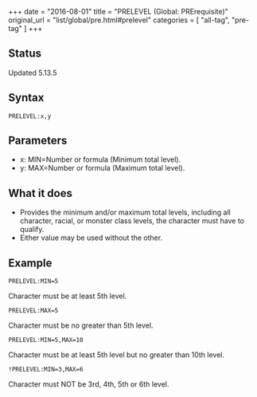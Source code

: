 +++
date = "2016-08-01"
title = "PRELEVEL (Global: PRErequisite)"
original_url = "list/global/pre.html#prelevel"
categories = [ "all-tag", "pre-tag" ]
+++

## Status

Updated 5.13.5

## Syntax

`PRELEVEL:x,y`

## Parameters

-   x: MIN=Number or formula (Minimum total level).
-   y: MAX=Number or formula (Maximum total level).



What it does
------------

-   Provides the minimum and/or maximum total levels, including all
    character, racial, or monster class levels, the character must have
    to qualify.
-   Either value may be used without the other.

Example
-------

`PRELEVEL:MIN=5`

Character must be at least 5th level.

`PRELEVEL:MAX=5`

Character must be no greater than 5th level.

`PRELEVEL:MIN=5,MAX=10`

Character must be at least 5th level but no greater than 10th level.

`!PRELEVEL:MIN=3,MAX=6`

Character must NOT be 3rd, 4th, 5th or 6th level.

